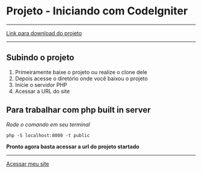 # Projeto - Iniciando com CodeIgniter

----

[Link para download do projeto](https://github.com/andresilvadev/codeigniter-projeto-inicial.git)

----
## Subindo o projeto
1. Primeiramente baixe o projeto ou realize o clone dele
2. Depois acesse o diretório onde você baixou o projeto
3. Inicie o servidor PHP
4. Acessar a URL do site




## Para trabalhar com php built in server

*Rode o comando em seu terminal*

    php -S localhost:8000 -t public



**Pronto agora basta acessar a url do projeto startado**


----

[Acessar meu site](http://localhost:8000/)
